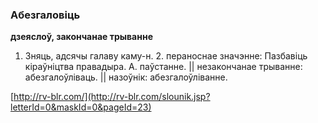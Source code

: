 ### Абезгаловіць
**дзеяслоў, закончанае трыванне**

1. Зняць, адсячы галаву каму-н. 2. пераноснае значэнне: Пазбавіць кіраўніцтва правадыра. А. паўстанне. || незакончанае трыванне: абезгалоўліваць. || назоўнік: абезгалоўліванне.

<a rel="author">[http://rv-blr.com/](http://rv-blr.com/slounik.jsp?letterId=0&maskId=0&pageId=23)</a>
